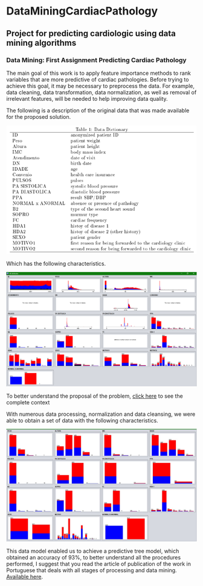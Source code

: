 # DataMiningCardiacPathology
## Project for predicting cardiologic using data mining algorithms
### Data Mining: First Assignment Predicting Cardiac Pathology

The main goal of this work is to apply feature importance methods to rank variables that are more predictive of cardiac pathologies. Before trying to achieve this goal, it may be necessary to preprocess the data. For example, data cleaning, data transformation, data normalization, as well as removal of irrelevant features, will be needed to help improving data quality.

The following is a description of the original data that was made available for the proposed solution.

![alt text](https://github.com/marcosvsilva/DataMiningCardiacPathology/blob/master/images/dataset.png "OriginalData")

Which has the following characteristics.

![alt text](https://github.com/marcosvsilva/DataMiningCardiacPathology/blob/master/images/original.png "Original")

To better understand the proposal of the problem, [click here](https://github.com/marcosvsilva/DataMiningCardiacPathology/blob/master/docs/problem_description.pdf) to see the complete context

With numerous data processing, normalization and data cleansing, we were able to obtain a set of data with the following characteristics.

![alt text](https://github.com/marcosvsilva/DataMiningCardiacPathology/blob/master/images/finaly.jpeg "FinalDataSet")

This data model enabled us to achieve a predictive tree model, which obtained an accuracy of 93%, to better understand all the procedures performed, I suggest that you read the article of publication of the work in Portuguese that deals with all stages of processing and data mining. [Available here](https://github.com/marcosvsilva/DataMiningCardiacPathology/blob/master/docs/solution_proposal_article.pdf).
